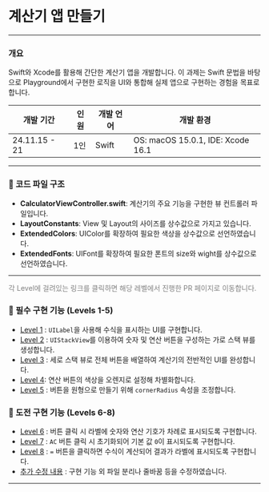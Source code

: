 # 계산기 앱 만들기

---

### 개요

Swift와 Xcode를 활용해 간단한 계산기 앱을 개발합니다. 이 과제는 Swift 문법을 바탕으로 Playground에서 구현한 로직을 UI와 통합해 실제 앱으로 구현하는 경험을 목표로 합니다.

|개발 기간|인원|개발 언어|개발 환경|
|------|--|------|------|
|24.11.15 - 21|1인|Swift|OS: macOS 15.0.1, IDE: Xcode 16.1|

---

### 📂 코드 파일 구조

- **CalculatorViewController.swift**: 계산기의 주요 기능을 구현한 뷰 컨트롤러 파일입니다.
- **LayoutConstants**: View 및 Layout의 사이즈를 상수값으로 가지고 있습니다.
- **ExtendedColors**: UIColor를 확장하여 필요한 색상을 상수값으로 선언하였습니다.
- **ExtendedFonts**: UIFont를 확장하여 필요한 폰트의 size와 wight를 상수값으로 선언하였습니다.

---

<span style="color: gray">각 Level에 걸려있는 링크를 클릭하면 해당 레벨에서 진행한 PR 페이지로 이동합니다.</span>
### 🌟 필수 구현 기능 (Levels 1-5)

- [Level 1](https://github.com/SpartaCoding-iOS5/Week3-Calculator/pull/8) : `UILabel`을 사용해 수식을 표시하는 UI를 구현합니다.  
- [Level 2](https://github.com/SpartaCoding-iOS5/Week3-Calculator/pull/10) : `UIStackView`를 이용하여 숫자 및 연산 버튼을 구성하는 가로 스택 뷰를 생성합니다.
- [Level 3](https://github.com/SpartaCoding-iOS5/Week3-Calculator/pull/26) : 세로 스택 뷰로 전체 버튼을 배열하여 계산기의 전반적인 UI를 완성합니다.
- [Level 4](https://github.com/SpartaCoding-iOS5/Week3-Calculator/pull/27): 연산 버튼의 색상을 오렌지로 설정해 차별화합니다.
- [Level 5](https://github.com/SpartaCoding-iOS5/Week3-Calculator/pull/36) : 버튼을 원형으로 만들기 위해 `cornerRadius` 속성을 조정합니다.

### 💪 도전 구현 기능 (Levels 6-8)

- [Level 6](https://github.com/SpartaCoding-iOS5/Week3-Calculator/pull/37) : 버튼 클릭 시 라벨에 숫자와 연산 기호가 차례로 표시되도록 구현합니다.
- [Level 7](https://github.com/SpartaCoding-iOS5/Week3-Calculator/pull/38) : `AC` 버튼 클릭 시 초기화되어 기본 값 `0`이 표시되도록 구현합니다.
- [Level 8](https://github.com/SpartaCoding-iOS5/Week3-Calculator/pull/50) : `=` 버튼을 클릭하면 수식이 계산되어 결과가 라벨에 표시되도록 구현합니다.
- [추가 수정 내용](https://github.com/SpartaCoding-iOS5/Week3-Calculator/pull/55) : 구현 기능 외 파일 분리나 줄바꿈 등을 수정하였습니다.

---


